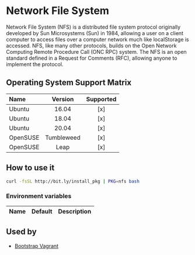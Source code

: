 # Network File System

Network File System (NFS) is a distributed file system protocol
originally developed by Sun Microsystems (Sun) in 1984, allowing a
user on a client computer to access files over a computer network much
like localStorage is accessed. NFS, like many other protocols, builds
on the Open Network Computing Remote Procedure Call (ONC RPC) system.
The NFS is an open standard defined in a Request for Comments (RFC),
allowing anyone to implement the protocol.

## Operating System Support Matrix

| Name     |  Version   | Supported |
| :------- | :--------: | :-------: |
| Ubuntu   |   16.04    |    [x]    |
| Ubuntu   |   18.04    |    [x]    |
| Ubuntu   |   20.04    |    [x]    |
| OpenSUSE | Tumbleweed |    [x]    |
| OpenSUSE |    Leap    |    [x]    |

## How to use it

```bash
curl -fsSL http://bit.ly/install_pkg | PKG=nfs bash
```

### Environment variables

| Name | Default | Description |
| :--- | :------ | :---------- |

## Used by

- [Bootstrap Vagrant](https://github.com/electrocucaracha/bootstrap-vagrant)
